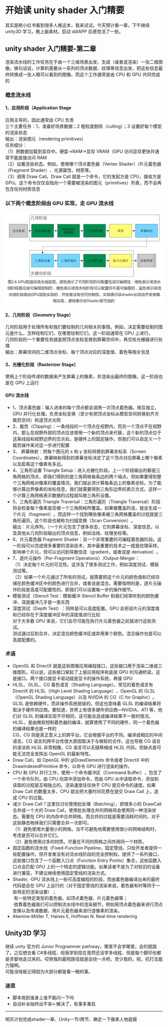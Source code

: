 # 开始读 unity shader 入门精要

其实是刷小红书看到很多人推这本，我来试试。今天预计看一章，下午继续 unity3D 学习，晚上画素材。启动 ddlAPP 后感觉活了一些。

## unity shader 入门精要-第二章

渲染流水线的工作任务在于由一个三维场景出发、生成（或者说渲染）一张二维图像。换句话说，计算机需要从一系列的顶点数据、纹理等信息出发，把这些信息最终转换成一张人眼可以看到的图像。而这个工作通常是由 CPU 和 GPU 共同完成的

### 概念流水线

#### 1、应用阶段（Application Stage

应用主导的，因此通常由 CPU 负责  
三个主要任务：1，准备好场景数据；2 粗粒度剔除（culling）；3 设置好每个模型的渲染状态  
输出：渲染图元（rendering primitives）​  
任务细分：  
（1）把数据加载到显存中。硬盘->RAM->显存 VRAM（GPU 访问显存更快并通常不能直接访问 RAM  
（2）设置渲染状态。例如，使用哪个顶点着色器（Vertex Shader）/片元着色器（Fragment Shader）​、光源属性、材质等。  
（3）调用 Draw Call。Draw Call 就是一个命令，它的发起方是 CPU，接收方是 GPU。这个命令仅仅会指向一个需要被渲染的图元（primitives）列表，而不会再包含任何材质信息

### 以下两个概念阶段由 GPU 实现，走 GPU 流水线

![](./截图/屏幕截图%202025-07-15%20114234.png)

#### 2、几何阶段（Geometry Stage）​

几何阶段用于处理所有和我们要绘制的几何相关的事情。例如，决定需要绘制的图元是什么，怎样绘制它们，在哪里绘制它们。这一阶段通常在 GPU 上进行。  
几何阶段的一个重要任务就是把顶点坐标变换到屏幕空间中，再交给光栅器进行处理  
输出：屏幕空间的二维顶点坐标、每个顶点对应的深度值、着色等相关信息

#### 3、光栅化阶段（Rasterizer Stage）​

使用上个阶段传递的数据来产生屏幕上的像素，并渲染出最终的图像。这一阶段也是在 GPU 上运行

#### GPU 流水线

- 1、顶点着色器：输入进来的每个顶点都会调用一次顶点着色器。相互独立，GPU 并行化处理。负责坐标变换（至少有把顶点坐标从模型空间转换到齐次裁剪空间）和逐顶点光照
- 2、裁剪（Clipping）：一条线段的一个顶点在视野内，而另一个顶点不在视野内，那么在视野外部的顶点应该使用一个新的顶点来代替，这个新的顶点位于这条线段和视野边界的交点处。是硬件上的固定操作，但我们可以自定义一个裁剪操作来对这一步进行配置
- 3、 屏幕映射：把每个图元的 x 和 y 坐标转换到屏幕坐标系（Screen Coordinates）。屏幕映射得到的屏幕坐标决定了这个顶点对应屏幕上哪个像素以及距离这个像素有多远。
- 4、三角形设置 Triangle Setup：进入光栅化阶段。上一个阶段输出的都是三角网格的顶点，即我们得到的是三角网格每条边的两个端点。但如果要得到整个三角网格对像素的覆盖情况，我们就必须计算每条边上的像素坐标。为了能够计算边界像素的坐标信息，我们就需要得到三角形边界的表示方式。这样一个计算三角网格表示数据的过程就叫做三角形设置。
- 5、三角形遍历 Triangle Traversal：三角形遍历（Triangle Traversal）阶段将会检查每个像素是否被一个三角网格所覆盖。如果被覆盖的话，就会生成一个片元（fragment）​。而这样一个找到哪些像素被三角网格覆盖的过程就是三角形遍历，这个阶段也被称为扫描变换（Scan Conversion）​。  
  输出：片元序列。（一个片元包含了很多状态，它的屏幕坐标、深度信息，以及其他从几何阶段输出的顶点信息，例如法线、纹理坐标等。
- 6、片元着色器 Fragment Shader：另一个非常重要的可编程着色器阶段。这一阶段可以完成很多重要的渲染技术，其中最重要的技术之一就是纹理采样。影响单个片元，但可以访问到导数信息（gradient，或者说是 derivative）​。
- 7、逐片元操作（Per-Fragment Operations）/Output-Merger：  
  （1）决定每个片元的可见性。这涉及了很多测试工作，例如深度测试、模板测试等。  
  （2）如果一个片元通过了所有的测试，就需要把这个片元的颜色值和已经存储在颜色缓冲区中的颜色进行合并，或者说是混合。需要指明的是，逐片元操作阶段是高度可配置性的，即我们可以设置每一步的操作细节。
- 模板测试（Stencil Test：模板缓冲 Stencil Buffer 和我们经常听到的颜色缓冲、深度缓冲几乎是一类东西
- 深度测试（Depth Test）​：同样是可以高度配置。GPU 会把该片元的深度值和已经存在于深度缓冲区中的深度值进行比较  
  对于大多数 GPU 来说，它们会尽可能在执行片元着色器之前就进行这些测试。  
  测试通过后到合并，决定混合颜色缓冲区或弃用某个颜色。混合操作也是可以高度配置的。

### 术语

- OpenGL 和 DirectX 就是这些图像应用编程接口，这些接口用于渲染二维或三维图形。可以说，这些接口架起了上层应用程序和底层 GPU 的沟通桥梁。这是接口，两个接口接显卡驱动就是显卡的操作系统，再接 GPU
- HLSL、GLSL、CG 着色语言（Shading Language）。常见的着色语言有 DirectX 的 HLSL（High Level Shading Language）​、OpenGL 的 GLSL（OpenGL Shading Language）以及 NVIDIA 的 CG（C for Graphic）​。  
  GLSL 是依赖硬件，而非操作系统层级的。但这也意味着 GLSL 的编译结果将取决于硬件供应商。要知道，世界上有很多硬件供应商—NVIDIA、ATI 等，他们对 GLSL 的编译实现不尽相同，这可能会造成编译结果不一致的情况。  
  HLSL，是由微软控制着色器的编译，就算使用了不同的硬件，同一个着色器的编译结果也是一样的  
  CG，CG 则是真正意义上的跨平台。它会根据平台的不同，编译成相应的中间语言。CG 语言的跨平台性很大原因取决于与微软的合作，这也导致 CG 语言的语法和 HLSL 非常相像，CG 语言可以无缝移植成 HLSL 代码。但缺点是可能无法完全发挥出 OpenGL 的最新特性。
- Draw Call，如 OpenGL 中的 glDrawElements 命令或者 DirectX 中的 DrawIndexedPrimitive 命令，以命令 GPU 进行渲染的操作。
- CPU 和 GPU 并行工作，使用一个命令缓冲区（Command Buffer）​，包含了一个命令队列，由 CPU 向其中添加命令，而由 GPU 从中读取命令，添加和读取的过程是互相独立的。渲染速度往往快于 CPU 提交命令的速度。如果 Draw Call 的数量太多，CPU 就会把大量时间花费在提交 Draw Call 上，造成 CPU 的过载。
- 减少 Draw Call？这里仅讨论使用批处理（Batching），把很多小的 DrawCall 合并成一个大的 Draw Call，使用批处理合并的网格将会使用同一种渲染状态。需要在 CPU 的内存中合并网格，而合并的过程是需要消耗时间的，对于这些静态物体我们只需要合并一次即可。  
  （1）避免使用大量很小的网格。当不可避免地需要使用很小的网格结构时，考虑是否可以合并它们。  
  （2）避免使用过多的材质。尽量在不同的网格之间共用同一个材质。
- 固定函数的流水线（Fixed-Function Pipeline，固定管线，只给开发者提供一些配置操作，但开发者没有对流水线阶段的完全控制权。提供了一系列接口，这些接口包含了一个函数入口点（Function Entry Points）集合，这些函数入口点会匹配 GPU 上的一个特定的逻辑功能。如果读者不是为了对较旧的设备进行兼容，不建议继续使用固定管线的渲染方式。
- Shader,
  ·GPU 流水线上一些可高度编程的阶段，而由着色器编译出来的最终代码是会在 GPU 上运行的（对于固定管线的渲染来说，着色器有时等同于一些特定的渲染设置）​；  
  ·有一些特定类型的着色器，如顶点着色器、片元着色器等；  
  ·依靠着色器我们可以控制流水线中的渲染细节，例如用顶点着色器来进行顶点变换以及传递数据，用片元着色器来进行逐像素的渲染。
- Akenine-Möller T, Haines E, Hoffman N. Real-time rendering

## Unity3D 学习

继续 unity 官方的 Junior Programmer pathway，哪里不会学哪里，会的就跳了。之后想去看 C#多线程，呃我学到现在竟然还没学多线程，但是每个脚印也都是贪婪地走过来的。哎呀我的最短路径就是会绕一点吧，至少我的，呃，抗打击能力强啊。  
可能没啥能记得因为大部分都是看一眼的事。

### 迷思

- 脚本拖到谁身上谁不能闪一下吗
- 自动补全始终出不来<-解决了，有事多重启
---
明天计划完成shader一章、Unity一节/两节、确定一下像素人物底膜